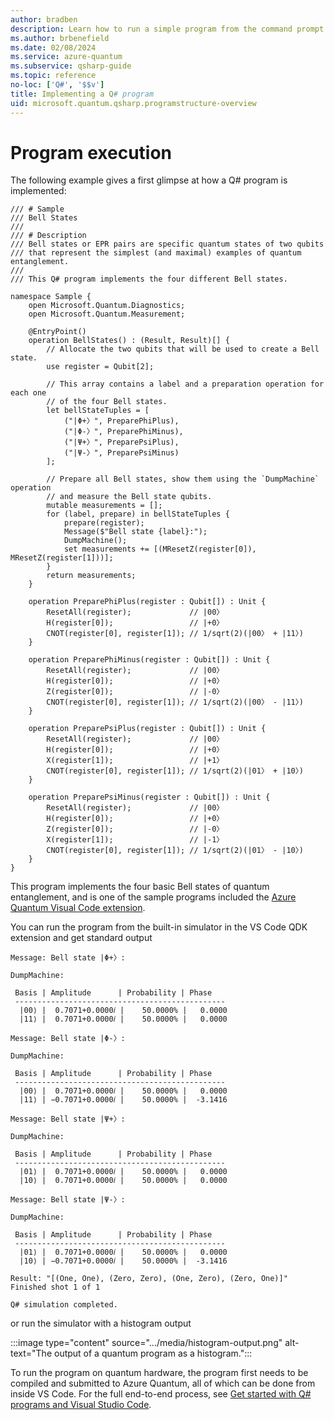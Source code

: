 ```yaml
---
author: bradben
description: Learn how to run a simple program from the command prompt in Q#.
ms.author: brbenefield
ms.date: 02/08/2024
ms.service: azure-quantum
ms.subservice: qsharp-guide
ms.topic: reference
no-loc: ['Q#', '$$v']
title: Implementing a Q# program
uid: microsoft.quantum.qsharp.programstructure-overview
---
```


# Program execution

The following example gives a first glimpse at how a Q# program is implemented: 

```qsharp
/// # Sample
/// Bell States
///
/// # Description
/// Bell states or EPR pairs are specific quantum states of two qubits
/// that represent the simplest (and maximal) examples of quantum entanglement.
///
/// This Q# program implements the four different Bell states.

namespace Sample {
    open Microsoft.Quantum.Diagnostics;
    open Microsoft.Quantum.Measurement;

    @EntryPoint()
    operation BellStates() : (Result, Result)[] {
        // Allocate the two qubits that will be used to create a Bell state.
        use register = Qubit[2];

        // This array contains a label and a preparation operation for each one
        // of the four Bell states.
        let bellStateTuples = [
            ("|Φ+〉", PreparePhiPlus),
            ("|Φ-〉", PreparePhiMinus),
            ("|Ψ+〉", PreparePsiPlus),
            ("|Ψ-〉", PreparePsiMinus)
        ];

        // Prepare all Bell states, show them using the `DumpMachine` operation
        // and measure the Bell state qubits.
        mutable measurements = [];
        for (label, prepare) in bellStateTuples {
            prepare(register);
            Message($"Bell state {label}:");
            DumpMachine();
            set measurements += [(MResetZ(register[0]), MResetZ(register[1]))];
        }
        return measurements;
    }

    operation PreparePhiPlus(register : Qubit[]) : Unit {
        ResetAll(register);             // |00〉
        H(register[0]);                 // |+0〉
        CNOT(register[0], register[1]); // 1/sqrt(2)(|00〉 + |11〉)
    }

    operation PreparePhiMinus(register : Qubit[]) : Unit {
        ResetAll(register);             // |00〉
        H(register[0]);                 // |+0〉
        Z(register[0]);                 // |-0〉
        CNOT(register[0], register[1]); // 1/sqrt(2)(|00〉 - |11〉)
    }

    operation PreparePsiPlus(register : Qubit[]) : Unit {
        ResetAll(register);             // |00〉
        H(register[0]);                 // |+0〉
        X(register[1]);                 // |+1〉
        CNOT(register[0], register[1]); // 1/sqrt(2)(|01〉 + |10〉)
    }

    operation PreparePsiMinus(register : Qubit[]) : Unit {
        ResetAll(register);             // |00〉
        H(register[0]);                 // |+0〉
        Z(register[0]);                 // |-0〉
        X(register[1]);                 // |-1〉
        CNOT(register[0], register[1]); // 1/sqrt(2)(|01〉 - |10〉)
    }
}
```

This program implements the four basic Bell states of quantum entanglement, and is one of the sample programs included the [Azure Quantum Visual Code extension](https://marketplace.visualstudio.com/items?itemName=quantum.qsharp-lang-vscode). 

You can run the program from the built-in simulator in the VS Code QDK extension and get standard output

```output
Message: Bell state |Φ+〉:

DumpMachine:

 Basis | Amplitude      | Probability | Phase
 -----------------------------------------------
  |00⟩ |  0.7071+0.0000𝑖 |    50.0000% |   0.0000
  |11⟩ |  0.7071+0.0000𝑖 |    50.0000% |   0.0000

Message: Bell state |Φ-〉:

DumpMachine:

 Basis | Amplitude      | Probability | Phase
 -----------------------------------------------
  |00⟩ |  0.7071+0.0000𝑖 |    50.0000% |   0.0000
  |11⟩ | −0.7071+0.0000𝑖 |    50.0000% |  -3.1416

Message: Bell state |Ψ+〉:

DumpMachine:

 Basis | Amplitude      | Probability | Phase
 -----------------------------------------------
  |01⟩ |  0.7071+0.0000𝑖 |    50.0000% |   0.0000
  |10⟩ |  0.7071+0.0000𝑖 |    50.0000% |   0.0000

Message: Bell state |Ψ-〉:

DumpMachine:

 Basis | Amplitude      | Probability | Phase
 -----------------------------------------------
  |01⟩ |  0.7071+0.0000𝑖 |    50.0000% |   0.0000
  |10⟩ | −0.7071+0.0000𝑖 |    50.0000% |  -3.1416

Result: "[(One, One), (Zero, Zero), (One, Zero), (Zero, One)]"
Finished shot 1 of 1

Q# simulation completed.

```

or run the simulator with a histogram output

:::image type="content" source=".../media/histogram-output.png" alt-text="The output of a quantum program as a histogram.":::

To run the program on quantum hardware, the program first needs to be compiled and submitted to Azure Quantum, all of which can be done from inside VS Code. For the full end-to-end process, see [Get started with Q# programs and Visual Studio Code](xref:microsoft.quantum.submit-jobs).



